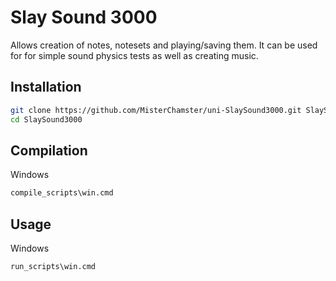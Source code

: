 # Slay Sound 3000
Allows creation of notes, notesets and playing/saving them. It can be used for for simple sound physics tests as well as creating music.

## Installation
```bash
git clone https://github.com/MisterChamster/uni-SlaySound3000.git SlaySound3000
cd SlaySound3000
```

## Compilation
Windows
```bash
compile_scripts\win.cmd
```

## Usage
Windows
```bash
run_scripts\win.cmd
```
